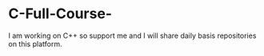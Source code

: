 # C-Full-Course-
I am working on C++ so support me and I will share daily basis repositories on this  platform.  
